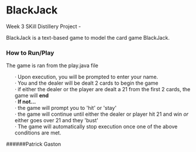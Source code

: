 # BlackJack

Week 3 SKill Distillery Project -

BlackJack is a text-based game to model the card game BlackJack. 


### How to Run/Play
The game is ran from the play.java file
<ul>
  <p>&#x00B7 Upon execution, you will be prompted to enter your name.</br>
   &#x00B7 You and the dealer will be dealt 2 cards to begin the game </br>
   &#x00B7 if either the dealer or the player are dealt a 21 from the first 2 cards, the game will <strong>end</strong></br>
   &#x00B7 <strong> If not... </strong></br>
   &#x00B7 the game will prompt you to 'hit' or 'stay' </br>
   &#x00B7 the game will continue until either the dealer or player hit 21 and win <em>or</em> either goes over 21 and they 'bust'</br>
   &#x00B7  The game will automatically stop execution once one of the above conditions are met.
    </p>
</ul>


######Patrick Gaston
